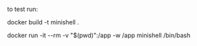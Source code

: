 to test run: 

docker build -t minishell .

docker run -it --rm -v "$(pwd)":/app -w /app minishell /bin/bash
